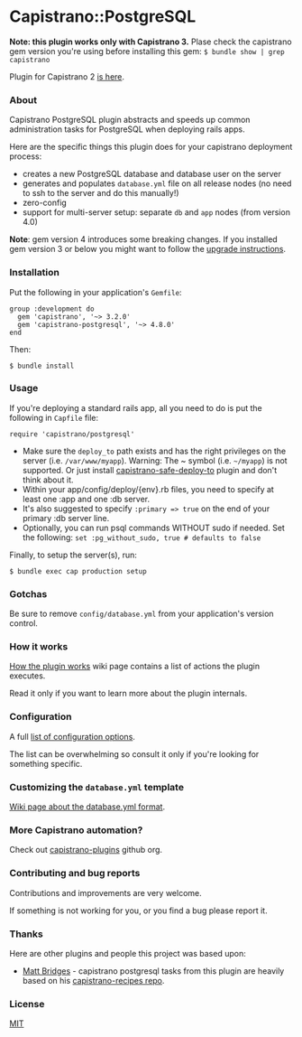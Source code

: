 # Capistrano::PostgreSQL

**Note: this plugin works only with Capistrano 3.** Plase check the capistrano
gem version you're using before installing this gem:
`$ bundle show | grep capistrano`

Plugin for Capistrano 2 [is here](https://github.com/bruno-/capistrano2-postgresql).

### About

Capistrano PostgreSQL plugin abstracts and speeds up common administration
tasks for PostgreSQL when deploying rails apps.

Here are the specific things this plugin does for your capistrano deployment
process:

* creates a new PostgreSQL database and database user on the server
* generates and populates `database.yml` file on all release nodes
  (no need to ssh to the server and do this manually!)
* zero-config
* support for multi-server setup: separate `db` and `app` nodes (from version 4.0)

**Note**: gem version 4 introduces some breaking changes. If you installed gem
version 3 or below you might want to follow the
[upgrade instructions](https://github.com/capistrano-plugins/capistrano-postgresql/wiki/Upgrade-instructions-for-gem-version-4.0).

### Installation

Put the following in your application's `Gemfile`:

    group :development do
      gem 'capistrano', '~> 3.2.0'
      gem 'capistrano-postgresql', '~> 4.8.0'
    end

Then:

    $ bundle install

### Usage

If you're deploying a standard rails app, all you need to do is put
the following in `Capfile` file:

```
require 'capistrano/postgresql' 
```

* Make sure the `deploy_to` path exists and has the right privileges on the
server (i.e. `/var/www/myapp`). Warning: The ~ symbol (i.e. `~/myapp`) is not supported. Or just install
[capistrano-safe-deploy-to](https://github.com/capistrano-plugins/capistrano-safe-deploy-to)
plugin and don't think about it.
* Within your app/config/deploy/{env}.rb files, you need to specify at least one :app and one :db server. 
* It's also suggested to specify `:primary => true` on the end of your primary :db server line.
* Optionally, you can run psql commands WITHOUT sudo if needed. Set the following: `set :pg_without_sudo, true # defaults to false`

Finally, to setup the server(s), run:

    $ bundle exec cap production setup

### Gotchas

Be sure to remove `config/database.yml` from your application's version control.

### How it works

[How the plugin works](https://github.com/capistrano-plugins/capistrano-postgresql/wiki/How-it-works)
wiki page contains a list of actions the plugin executes.

Read it only if you want to learn more about the plugin internals.

### Configuration

A full
[list of configuration options](https://github.com/capistrano-plugins/capistrano-postgresql/wiki/Configuration-options).

The list can be overwhelming so consult it only if you're looking for something
specific.

### Customizing the `database.yml` template

[Wiki page about the database.yml format](https://github.com/capistrano-plugins/capistrano-postgresql/wiki/Customizing-the-database.yml-template).

### More Capistrano automation?

Check out [capistrano-plugins](https://github.com/capistrano-plugins) github org.

### Contributing and bug reports

Contributions and improvements are very welcome.

If something is not working for you, or you find a bug please report it.

### Thanks

Here are other plugins and people this project was based upon:

* [Matt Bridges](https://github.com/mattdbridges) - capistrano postgresql tasks
from this plugin are heavily based on his
[capistrano-recipes repo](https://github.com/mattdbridges/capistrano-recipes).

### License

[MIT](LICENSE.md)

